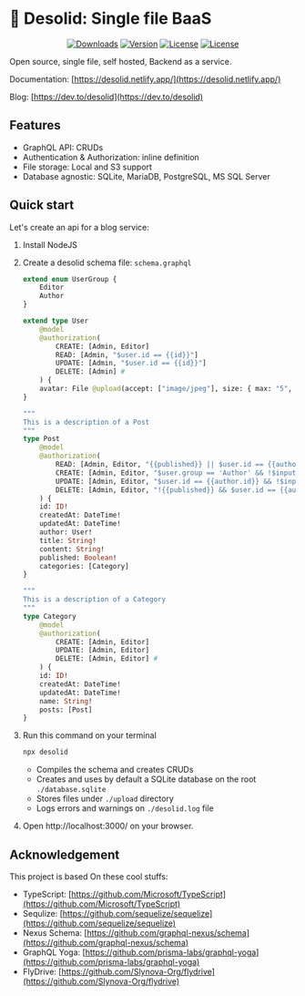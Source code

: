 # 🤖 Desolid: Single file BaaS

<p align="center">
  <a href="https://npmcharts.com/compare/desolid?minimal=true"><img src="https://img.shields.io/npm/dm/desolid.svg" alt="Downloads"></a>
  <a href="https://www.npmjs.com/package/desolid"><img src="https://img.shields.io/npm/v/desolid.svg" alt="Version"></a>  
  <a href="https://github.com/vuejs/desolid/blob/master/LICENSE"><img src="https://img.shields.io/npm/l/desolid.svg" alt="License"></a>
  <a href="https://app.netlify.com/sites/desolid/deploys"><img src="https://api.netlify.com/api/v1/badges/e07ea82e-df51-4658-9897-64b95719bafd/deploy-status" alt="License"></a>
</p>

Open source, single file, self hosted, Backend as a service.

Documentation: [https://desolid.netlify.app/](https://desolid.netlify.app/)

Blog: [https://dev.to/desolid](https://dev.to/desolid)

## Features

-   GraphQL API: CRUDs
-   Authentication & Authorization: inline definition
-   File storage: Local and S3 support
-   Database agnostic: SQLite, MariaDB, PostgreSQL, MS SQL Server

## Quick start

Let's create an api for a blog service:

1. Install NodeJS
2. Create a desolid schema file: `schema.graphql`

    ```graphql
    extend enum UserGroup {
        Editor
        Author
    }

    extend type User
        @model
        @authorization(
            CREATE: [Admin, Editor]
            READ: [Admin, "$user.id == {{id}}"]
            UPDATE: [Admin, "$user.id == {{id}}"]
            DELETE: [Admin] #
        ) {
        avatar: File @upload(accept: ["image/jpeg"], size: { max: "5", min: "0.1" })
    }

    """
    This is a description of a Post
    """
    type Post
        @model
        @authorization(
            READ: [Admin, Editor, "{{published}} || $user.id == {{author.id}}"]
            CREATE: [Admin, Editor, "$user.group == 'Author' && !$input.published"]
            UPDATE: [Admin, Editor, "$user.id == {{author.id}} && !$input.published"]
            DELETE: [Admin, Editor, "!{{published}} && $user.id == {{author.id}}"] #
        ) {
        id: ID!
        createdAt: DateTime!
        updatedAt: DateTime!
        author: User!
        title: String!
        content: String!
        published: Boolean!
        categories: [Category]
    }

    """
    This is a description of a Category
    """
    type Category
        @model
        @authorization(
            CREATE: [Admin, Editor]
            UPDATE: [Admin, Editor]
            DELETE: [Admin, Editor] #
        ) {
        id: ID!
        createdAt: DateTime!
        updatedAt: DateTime!
        name: String!
        posts: [Post]
    }
    ```

3. Run this command on your terminal

    ```bash
    npx desolid
    ```

    - Compiles the schema and creates CRUDs
    - Creates and uses by default a SQLite database on the root `./database.sqlite`
    - Stores files under `./upload` directory
    - Logs errors and warnings on `./desolid.log` file

4. Open http://localhost:3000/ on your browser.

## Acknowledgement

This project is based On these cool stuffs:

-   TypeScript: [https://github.com/Microsoft/TypeScript](https://github.com/Microsoft/TypeScript)
-   Sequlize: [https://github.com/sequelize/sequelize](https://github.com/sequelize/sequelize)
-   Nexus Schema: [https://github.com/graphql-nexus/schema](https://github.com/graphql-nexus/schema)
-   GraphQL Yoga: [https://github.com/prisma-labs/graphql-yoga](https://github.com/prisma-labs/graphql-yoga)
-   FlyDrive: [https://github.com/Slynova-Org/flydrive](https://github.com/Slynova-Org/flydrive)
